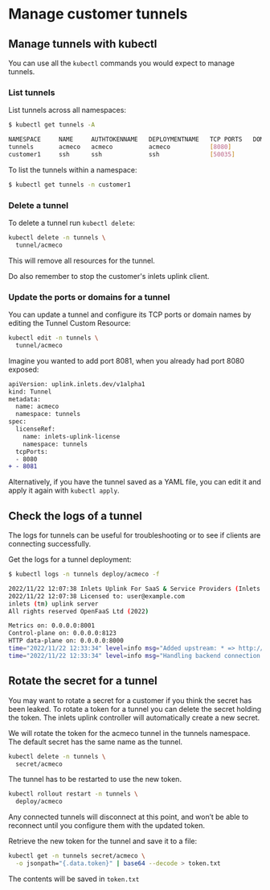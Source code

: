 # Manage customer tunnels

## Manage tunnels with kubectl

You can use all the `kubectl` commands you would expect to manage tunnels.

### List tunnels

List tunnels across all namespaces:

```bash
$ kubectl get tunnels -A

NAMESPACE     NAME     AUTHTOKENNAME   DEPLOYMENTNAME   TCP PORTS   DOMAINS
tunnels       acmeco   acmeco          acmeco           [8080]      
customer1     ssh      ssh             ssh              [50035]
```

To list the tunnels within a namespace:

```bash
$ kubectl get tunnels -n customer1
```

### Delete a tunnel

To delete a tunnel run `kubectl delete`:

```bash
kubectl delete -n tunnels \
  tunnel/acmeco 
```

This will remove all resources for the tunnel.

Do also remember to stop the customer's inlets uplink client.

### Update the ports or domains for a tunnel

You can update a tunnel and configure its TCP ports or domain names by editing the Tunnel Custom Resource:

```bash
kubectl edit -n tunnels \
  tunnel/acmeco  
```

Imagine you wanted to add port 8081, when you already had port 8080 exposed:

```diff
apiVersion: uplink.inlets.dev/v1alpha1
kind: Tunnel
metadata:
  name: acmeco
  namespace: tunnels
spec:
  licenseRef:
    name: inlets-uplink-license
    namespace: tunnels
  tcpPorts:
  - 8080
+ - 8081
```

Alternatively, if you have the tunnel saved as a YAML file, you can edit it and apply it again with `kubectl apply`.

## Check the logs of a tunnel

The logs for tunnels can be useful for troubleshooting or to see if clients are connecting successfully.

Get the logs for a tunnel deployment: 

```bash
$ kubectl logs -n tunnels deploy/acmeco -f

2022/11/22 12:07:38 Inlets Uplink For SaaS & Service Providers (Inlets Uplink for 5x Customers)
2022/11/22 12:07:38 Licensed to: user@example.com
inlets (tm) uplink server
All rights reserved OpenFaaS Ltd (2022)

Metrics on: 0.0.0.0:8001
Control-plane on: 0.0.0.0:8123
HTTP data-plane on: 0.0.0.0:8000
time="2022/11/22 12:33:34" level=info msg="Added upstream: * => http://127.0.0.1:9090 (9355de15c687471da9766cbe51423e54)"
time="2022/11/22 12:33:34" level=info msg="Handling backend connection request [9355de15c687471da9766cbe51423e54]"
```

## Rotate the secret for a tunnel

You may want to rotate a secret for a customer if you think the secret has been leaked. To rotate a token for a tunnel you can delete the secret holding the token. The inlets uplink controller will automatically create a new secret.

We will rotate the token for the acmeco tunnel in the tunnels namespace. The default secret has the same name as the tunnel.

```bash
kubectl delete -n tunnels \
  secret/acmeco 
```

The tunnel has to be restarted to use the new token. 

```bash
kubectl rollout restart -n tunnels \
  deploy/acmeco
```

Any connected tunnels will disconnect at this point, and won’t be able to reconnect until you configure them with the updated token.

Retrieve the new token for the tunnel and save it to a file:

```bash
kubectl get -n tunnels secret/acmeco \
  -o jsonpath="{.data.token}" | base64 --decode > token.txt 
```

The contents will be saved in `token.txt`
